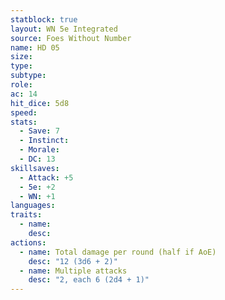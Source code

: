 ```yaml
---
statblock: true
layout: WN 5e Integrated
source: Foes Without Number
name: HD 05
size: 
type: 
subtype: 
role: 
ac: 14
hit_dice: 5d8
speed: 
stats:
  - Save: 7
  - Instinct: 
  - Morale:
  - DC: 13
skillsaves:
  - Attack: +5
  - 5e: +2
  - WN: +1
languages: 
traits:
  - name: 
    desc: 
actions:
  - name: Total damage per round (half if AoE)
    desc: "12 (3d6 + 2)"
  - name: Multiple attacks
    desc: "2, each 6 (2d4 + 1)"
---
```


